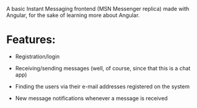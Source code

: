 A basic Instant Messaging frontend (MSN Messenger replica) made with Angular, for the sake of learning more about Angular.

# Features:

* Registration/login

* Receiving/sending messages (well, of course, since that this is a chat app)

* Finding the users via their e-mail addresses registered on the system 

* New message notifications whenever a message is received
